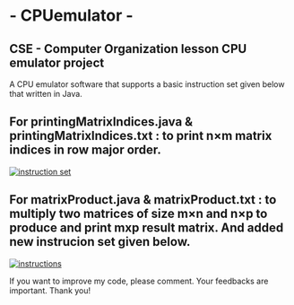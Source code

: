 #  - CPUemulator -
## CSE - Computer Organization lesson CPU emulator project

A CPU emulator software that supports a basic instruction set given below that written in Java.
## For printingMatrixIndices.java & printingMatrixIndices.txt : to print n×m matrix indices in row major order.

[![instruction set](https://i.imgur.com/29qGVur.png)](https://i.imgur.com/29qGVur.png)


## For matrixProduct.java & matrixProduct.txt : to multiply two matrices of size m×n and n×p to produce and print mxp result matrix. And added new instrucion set given below.

[![instructions](https://i.imgur.com/M5vaj7x.png)](https://i.imgur.com/M5vaj7x.png)


If you want to improve my code, please comment. Your feedbacks are important. Thank you!
